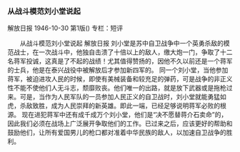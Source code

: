 ### 从战斗模范刘小堂说起
解放日报
1946-10-30
第1版()
专栏：短评

　　从战斗模范刘小堂说起
    解放日报
    刘小堂是苏中自卫战争中一个英勇杀敌的模范战士，在一次战斗中，他独自击溃了十倍以上的敌人，缴大炮一门，争取了十二名蒋军投诚，这真是了不起的战绩！尤其值得赞扬的，因他不久以前还是一个蒋军的士兵，他是在泰兴战役中被解放后才参加新四军的。
    同一个刘小堂，当他参加蒋军，被迫进攻人民的时候，即使有美械装备和较充足的弹药，可是战争的非正义性不能不使他们人无斗志，颓靡败丧。他们唯一的出路，就是放下武器或是拖枪过来。可是，当作为人民军队的一员参加人民正义的自卫战时，刘小堂就能勇猛如虎，杀敌致胜，成为人民崇拜的新英雄。即此一端，已经足够说明蒋军必败的根源。
    现在进犯蒋军中还有成千成万个刘小堂，他们是“决不愿替蒋介石卖命”的，因此我们必须在战场上广泛展开争取他们的工作。已过来之后，应该更好的帮助和鼓励他们，让所有爱国男儿的枪口都对准着中华民族的敌人，以加速自卫战争的胜利。
